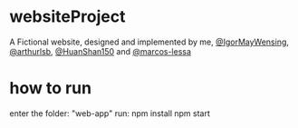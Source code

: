 # websiteProject
A Fictional website, designed and implemented by me, [@IgorMayWensing](github.com/IgorMayWensing), 
[@arthurlsb](github.com/arthurlsb), [@HuanShan150](github.com/HuanShan150) and [@marcos-lessa](github.com/marcos-lessa)

# how to run 
enter the folder: "web-app"
run:
    npm install
    npm start

